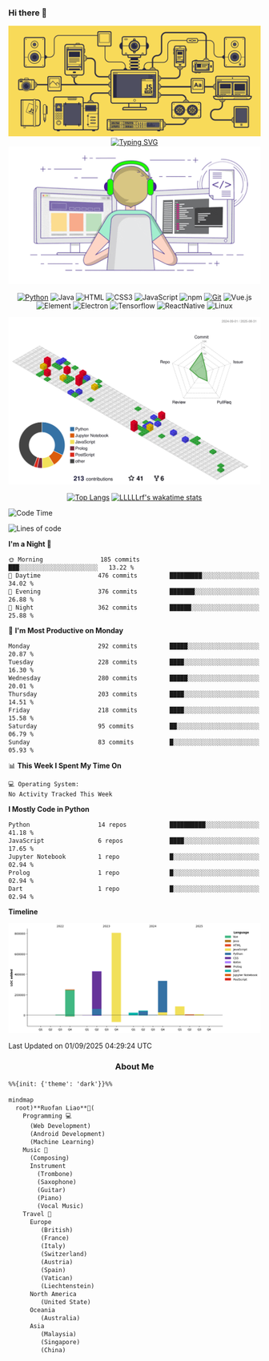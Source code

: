 ### Hi there 👋

 <div align="center">
    <img src="./resources/jsmachine.gif" /><br>
 </div>

 

<!--
**LLLLLrf/LLLLLrf** is a ✨ _special_ ✨ repository because its `README.md` (this file) appears on your GitHub profile.

Here are some ideas to get you started:

- 🔭 I’m currently working on ...
- 🌱 I’m currently learning ...
- 👯 I’m looking to collaborate on ...
- 🤔 I’m looking for help with ...
- 💬 Ask me about ...
- 📫 How to reach me: ...
- 😄 Pronouns: ...
- ⚡ Fun fact: ...
-->
<!-- <div align="center">
  <h1> <img src="https://profile-counter.glitch.me/LLLLLrf/count.svg"> Visitors
    </h1>
</div> -->

<!-- dynamic typing effect 动态打字效果 -->
<div align="center">
    <a href="https://github.com/LLLLLrf">
     <img src="https://readme-typing-svg.demolab.com?font=Dancing+Script&weight=700&size=45&duration=4480&pause=950&color=F2F76EFF&background=46F96B00&center=true&vCenter=true&width=500&height=56&lines=Hi%2C+I'm+Ruofan+Liao;Welcome+to+my+github+page!" alt="Typing SVG" />
    </a>
</div>

<!--  typing gif  -->
 <div align="center">
    <img src="./resources/developing.gif" /><br>
 </div>

<div align="center">

[![Python](https://img.shields.io/badge/-Python-37A6AB?style=flat-square&logo=python&logoColor=ffffff)](https://www.python.org/)
![Java](https://img.shields.io/badge/-Java-007396?style=flat-square&logo=java&logoColor=ffffff)
![HTML](https://img.shields.io/badge/-HTML5-E34F26?style=flat-square&logo=html5&logoColor=white)
![CSS3](https://img.shields.io/badge/-CSS3-1572B6?style=flat-square&logo=css3)
![JavaScript](https://img.shields.io/badge/-JavaScript-oringe?style=flat-square&logo=javascript&logoColor=ffffff)
![npm](https://img.shields.io/badge/-NPM-CB3837?style=flat-square&logo=npm&logoColor=white)
[![Git](https://img.shields.io/badge/-Git-f05032?style=flat-square&logo=git&logoColor=white)](https://git-scm.com/)
![Vue.js](https://img.shields.io/badge/-Vue.js-4FC08D?style=flat-square&logo=Vue.js&logoColor=ffffff)
</br>
![Element](https://img.shields.io/badge/-Element-02845A?style=flat-square&logo=electron&logoColor=ffffff)
![Electron](https://img.shields.io/badge/-Electron-002D71?style=flat-square&logo=element&logoColor=ffffff)
![Tensorflow](https://img.shields.io/badge/-Tensorflow-204366?style=flat-square&logo=tensorflow&logoColor=ffffff)
  <img src="https://img.shields.io/badge/ReactNative-813144?style=flat-square&logo=react&logoColor=ffffff" alt="ReactNative">
  <img src="https://img.shields.io/badge/-Linux-333333?style=flat-square&logo=linux&logoColor=white" alt="Linux">

</div>


<div align="center">

  <img src="./profile-3d-contrib/profile-gitblock.svg">
</br>

[![Top Langs](https://github-readme-stats.vercel.app/api/top-langs/?username=LLLLLrf&layout=compact&langs_count=10&exclude_repo=Data-Structure-Subway-Map)](https://github.com/LLLLLrf/github-readme-stats)
[![LLLLLrf's wakatime stats](https://github-readme-stats.vercel.app/api/wakatime?username=@Ruofan&v=2&layout=compact&langs_count=10)](https://github.com/anuraghazra/github-readme-stats)

</div>

<!--START_SECTION:waka-->
![Code Time](http://img.shields.io/badge/Code%20Time-472%20hrs%2058%20mins-blue)

![Lines of code](https://img.shields.io/badge/From%20Hello%20World%20I%27ve%20Written-2.0%20million%20lines%20of%20code-blue)

**I'm a Night 🦉** 

```text
🌞 Morning                185 commits         ███░░░░░░░░░░░░░░░░░░░░░░   13.22 % 
🌆 Daytime                476 commits         █████████░░░░░░░░░░░░░░░░   34.02 % 
🌃 Evening                376 commits         ███████░░░░░░░░░░░░░░░░░░   26.88 % 
🌙 Night                  362 commits         ██████░░░░░░░░░░░░░░░░░░░   25.88 % 
```
📅 **I'm Most Productive on Monday** 

```text
Monday                   292 commits         █████░░░░░░░░░░░░░░░░░░░░   20.87 % 
Tuesday                  228 commits         ████░░░░░░░░░░░░░░░░░░░░░   16.30 % 
Wednesday                280 commits         █████░░░░░░░░░░░░░░░░░░░░   20.01 % 
Thursday                 203 commits         ████░░░░░░░░░░░░░░░░░░░░░   14.51 % 
Friday                   218 commits         ████░░░░░░░░░░░░░░░░░░░░░   15.58 % 
Saturday                 95 commits          ██░░░░░░░░░░░░░░░░░░░░░░░   06.79 % 
Sunday                   83 commits          █░░░░░░░░░░░░░░░░░░░░░░░░   05.93 % 
```


📊 **This Week I Spent My Time On** 

```text
💻 Operating System: 
No Activity Tracked This Week
```

**I Mostly Code in Python** 

```text
Python                   14 repos            ██████████░░░░░░░░░░░░░░░   41.18 % 
JavaScript               6 repos             ████░░░░░░░░░░░░░░░░░░░░░   17.65 % 
Jupyter Notebook         1 repo              █░░░░░░░░░░░░░░░░░░░░░░░░   02.94 % 
Prolog                   1 repo              █░░░░░░░░░░░░░░░░░░░░░░░░   02.94 % 
Dart                     1 repo              █░░░░░░░░░░░░░░░░░░░░░░░░   02.94 % 
```



**Timeline**

![Lines of Code chart](https://raw.githubusercontent.com/LLLLLrf/LLLLLrf/main/assets/bar_graph.png)


 Last Updated on 01/09/2025 04:29:24 UTC
<!--END_SECTION:waka-->

<!--
<div align="center">
    <h3>My Repositories</h3>
    <a href="https://github.com/LLLLLrf/BodyBuddy">
    <img src="https://github-readme-stats-git-masterrstaa-rickstaa.vercel.app/api/pin/?username=LLLLLrf&repo=BodyBuddy&theme=solarized-light&&hide_border=true" /></a>
    <a href="https://github.com/LLLLLrf/WearWizard">
    <img src="https://github-readme-stats-git-masterrstaa-rickstaa.vercel.app/api/pin/?username=LLLLLrf&repo=WearWizard&theme=solarized-light&&hide_border=true" /></a>
    <a href="https://github.com/LLLLLrf/GPA-Calculate">
    <img src="https://github-readme-stats-git-masterrstaa-rickstaa.vercel.app/api/pin/?username=LLLLLrf&repo=GPA-Calculate&theme=solarized-light&&hide_border=true" /></a>
    <a href="https://github.com/LLLLLrf/Web-Develop-Assignment">
    <img src="https://github-readme-stats-git-masterrstaa-rickstaa.vercel.app/api/pin/?username=LLLLLrf&repo=Web-Develop-Assignment&theme=solarized-light&hide_border=true" /></a>
    <a href="https://github.com/LLLLLrf/JavaAssignment">
    <img src="https://github-readme-stats-git-masterrstaa-rickstaa.vercel.app/api/pin/?username=LLLLLrf&repo=JavaAssignment&theme=solarized-light&hide_border=true" /></a>
    <a href="https://github.com/LLLLLrf/CafeManagement">
    <img src="https://github-readme-stats-git-masterrstaa-rickstaa.vercel.app/api/pin/?username=LLLLLrf&repo=CafeManagement&theme=solarized-light&hide_border=true" /></a>
    <a href="https://github.com/LLLLLrf/Data-Structure-Subway-Map">
    <img src="https://github-readme-stats-git-masterrstaa-rickstaa.vercel.app/api/pin/?username=LLLLLrf&repo=Data-Structure-Subway-Map&theme=solarized-light&hide_border=true" /></a>
    <a href="https://github.com/LLLLLrf/ros2_ws">
    <img src="https://github-readme-stats-git-masterrstaa-rickstaa.vercel.app/api/pin/?username=LLLLLrf&repo=ros2_ws&theme=solarized-light&hide_border=true" /></a>
</div>
-->

<h3 align="center">About Me</h3>

```mermaid
%%{init: {'theme': 'dark'}}%%

mindmap
  root)**Ruofan Liao**🥇(
    Programming 💻
      (Web Development)
      (Android Development)
      (Machine Learning)
    Music 🎵
      (Composing)
      Instrument
        (Trombone)
        (Saxophone)
        (Guitar)
        (Piano)
        (Vocal Music)
    Travel 🥾
      Europe
         (British)
         (France)
         (Italy)
         (Switzerland)
         (Austria)
         (Spain)
         (Vatican)
         (Liechtenstein)
      North America
         (United State)
      Oceania
         (Australia)
      Asia
         (Malaysia)
         (Singapore)
         (China)
```
